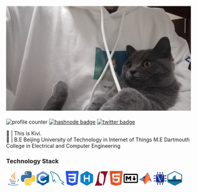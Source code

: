 ![pictureALT](https://github.com/Yuan-Kivi/Yuan-Kivi/blob/main/image/WechatIMG15.jpeg) 
---
![profile counter](https://komarev.com/ghpvc/?username=Yuan-Kivi&color=ECAD9E)
[![hashnode badge](https://img.shields.io/badge/-Yuannn-2962FF?style=flat&logo=Hashnode&logoColor=white&link=https://yuannn.hashnode.dev/)](https://yuannn.hashnode.dev/)
[![twitter badge](https://img.shields.io/badge/-@KiviHu-1DA1F2?style=flat&logo=Twitter&logoColor=white&link=https://twitter.com/KiviHu/)](https://twitter.com/KiviHu)

:panda_face: | This is Kivi.   
:open_book: | B.E Beijing University of Technology in Internet of Things
              M.E Dartmouth College in Electrical and Computer Engineering



### Technology Stack

<img src="https://github.com/Yuan-Kivi/Yuan-Kivi/blob/main/image/java.svg" alt="java" width="40" height="40"/><img src="https://github.com/Yuan-Kivi/Yuan-Kivi/blob/main/image/python.svg" alt="python" width="40" height="40"/><img src="https://github.com/Yuan-Kivi/Yuan-Kivi/blob/main/image/c.svg" alt="c" width="40" height="40"/><img src="https://github.com/Yuan-Kivi/Yuan-Kivi/blob/main/image/mysql.svg" alt="mysql" width="40" height="40"/><img src="https://github.com/Yuan-Kivi/Yuan-Kivi/blob/main/image/css.svg" alt="css" width="40" height="40"/><img src="https://github.com/Yuan-Kivi/Yuan-Kivi/blob/main/image/hexo.svg" alt="hexo" width="40" height="40"/><img src="https://github.com/Yuan-Kivi/Yuan-Kivi/blob/main/image/ltspice.svg" alt="ltspice" width="40" height="40"/><img src="https://github.com/Yuan-Kivi/Yuan-Kivi/blob/main/image/html.svg" alt="html" width="40" height="40"/><img src="https://github.com/Yuan-Kivi/Yuan-Kivi/blob/main/image/markdown.svg" alt="markdown" width="40" height="40"/><img src="https://github.com/Yuan-Kivi/Yuan-Kivi/blob/main/image/matlab.svg" alt="matlab" width="40" height="40"/><img src="https://github.com/Yuan-Kivi/Yuan-Kivi/blob/main/image/verilog.svg" alt="verilog" width="40" height="40"/><img src="https://github.com/Yuan-Kivi/Yuan-Kivi/blob/main/image/wireshark.svg" alt="java" width="40" height="40"/>


